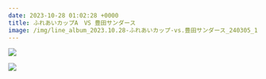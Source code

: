 ```yaml
---
date: 2023-10-28 01:02:28 +0000
title: ふれあいカップA　VS 豊田サンダース
image: /img/line_album_2023.10.28-ふれあいカップ-vs.豊田サンダース_240305_1.jpg
---
```

![](/img/line_album_2023.10.28-ふれあいカップ-vs.豊田サンダース_240305_2.jpg)

![](/img/line_album_2023.10.28-ふれあいカップ-vs.豊田サンダース_240305_3.jpg)
